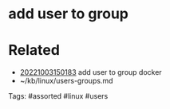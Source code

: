 # add user to group

# Related
- [20221003150183](/zet/20221003150183/README.md) add user to group docker
- ~/kb/linux/users-groups.md

Tags:
    #assorted #linux #users
